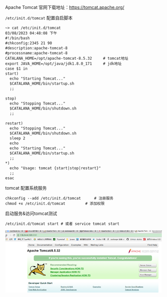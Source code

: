 ‍Apache Tomcat 官网下载地址：https://tomcat.apache.org/

`/etc/init.d/tomcat` 配置自启脚本

```shell
~> cat /etc/init.d/tomcat                                                                                                                                                                                       03/08/2023 04:48:08 下午
#!/bin/bash
#chkconfig:2345 21 90
#description:apache-tomcat-8
#processname:apache-tomcat-8
CATALANA_HOME=/opt/apache-tomcat-8.5.32		# tomcat地址
export JAVA_HOME=/opt/java/jdk1.8.0_171		# jdk地址
case $1 in
start)
  echo "Starting Tomcat..."
  $CATALANA_HOME/bin/startup.sh
  ;;

stop)
  echo "Stopping Tomcat..."
  $CATALANA_HOME/bin/shutdown.sh
  ;;

restart)
  echo "Stopping Tomcat..."
  $CATALANA_HOME/bin/shutdown.sh
  sleep 2
  echo
  echo "Starting Tomcat..."
  $CATALANA_HOME/bin/startup.sh
  ;;
*)
  echo "Usage: tomcat {start|stop|restart}"
  ;;
esac
```

tomcat 配置系统服务

```shell
chkconfig --add /etc/init.d/tomcat		# 注册服务 
chmod +x /etc/init.d/tomcat			# 添加权限
```

启动服务&amp;访问tomcat测试

```shell
/etc/init.d/tomcat start # 或者 service tomcat start
```

![image](assets/CentOS7%20%E5%AE%89%E8%A3%85%20Tomcat/image-20230308163030-w2cngt4.png)​

‍
